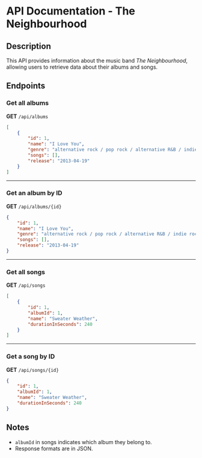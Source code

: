 # API Documentation - The Neighbourhood

## Description
This API provides information about the music band *The Neighbourhood*, allowing users to retrieve data about their albums and songs.

## Endpoints

### Get all albums
**GET** `/api/albums`

```json
[
    {
        "id": 1,
        "name": "I Love You",
        "genre": "alternative rock / pop rock / alternative R&B / indie rock / alternative hip hop",
        "songs": [],
        "release": "2013-04-19"
    }
]
```

---
### Get an album by ID
**GET** `/api/albums/{id}`

```json
{
    "id": 1,
    "name": "I Love You",
    "genre": "alternative rock / pop rock / alternative R&B / indie rock / alternative hip hop",
    "songs": [],
    "release": "2013-04-19"
}
```

---
### Get all songs
**GET** `/api/songs`

```json
[
    {
        "id": 1,
        "albumId": 1,
        "name": "Sweater Weather",
        "durationInSeconds": 240
    }
]
```

---
### Get a song by ID
**GET** `/api/songs/{id}`

```json
{
    "id": 1,
    "albumId": 1,
    "name": "Sweater Weather",
    "durationInSeconds": 240
}
```

## Notes
- `albumId` in songs indicates which album they belong to.
- Response formats are in JSON.
